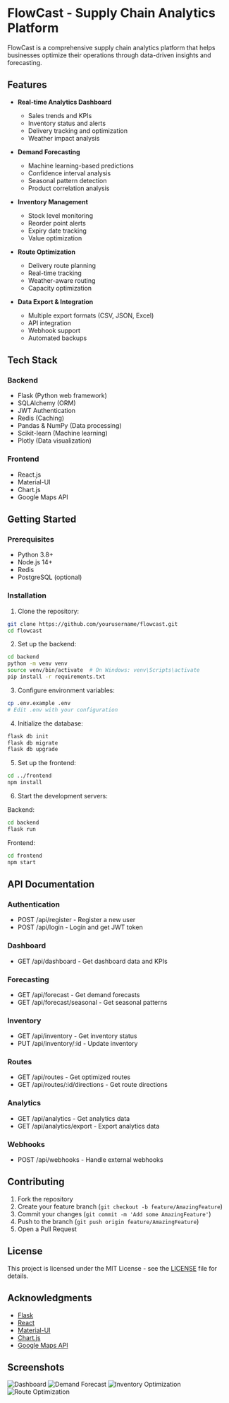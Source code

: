 # FlowCast - Supply Chain Analytics Platform

FlowCast is a comprehensive supply chain analytics platform that helps businesses optimize their operations through data-driven insights and forecasting.

## Features

- **Real-time Analytics Dashboard**
  - Sales trends and KPIs
  - Inventory status and alerts
  - Delivery tracking and optimization
  - Weather impact analysis

- **Demand Forecasting**
  - Machine learning-based predictions
  - Confidence interval analysis
  - Seasonal pattern detection
  - Product correlation analysis

- **Inventory Management**
  - Stock level monitoring
  - Reorder point alerts
  - Expiry date tracking
  - Value optimization

- **Route Optimization**
  - Delivery route planning
  - Real-time tracking
  - Weather-aware routing
  - Capacity optimization

- **Data Export & Integration**
  - Multiple export formats (CSV, JSON, Excel)
  - API integration
  - Webhook support
  - Automated backups

## Tech Stack

### Backend
- Flask (Python web framework)
- SQLAlchemy (ORM)
- JWT Authentication
- Redis (Caching)
- Pandas & NumPy (Data processing)
- Scikit-learn (Machine learning)
- Plotly (Data visualization)

### Frontend
- React.js
- Material-UI
- Chart.js
- Google Maps API

## Getting Started

### Prerequisites
- Python 3.8+
- Node.js 14+
- Redis
- PostgreSQL (optional)

### Installation

1. Clone the repository:
```bash
git clone https://github.com/yourusername/flowcast.git
cd flowcast
```

2. Set up the backend:
```bash
cd backend
python -m venv venv
source venv/bin/activate  # On Windows: venv\Scripts\activate
pip install -r requirements.txt
```

3. Configure environment variables:
```bash
cp .env.example .env
# Edit .env with your configuration
```

4. Initialize the database:
```bash
flask db init
flask db migrate
flask db upgrade
```

5. Set up the frontend:
```bash
cd ../frontend
npm install
```

6. Start the development servers:

Backend:
```bash
cd backend
flask run
```

Frontend:
```bash
cd frontend
npm start
```

## API Documentation

### Authentication
- POST /api/register - Register a new user
- POST /api/login - Login and get JWT token

### Dashboard
- GET /api/dashboard - Get dashboard data and KPIs

### Forecasting
- GET /api/forecast - Get demand forecasts
- GET /api/forecast/seasonal - Get seasonal patterns

### Inventory
- GET /api/inventory - Get inventory status
- PUT /api/inventory/:id - Update inventory

### Routes
- GET /api/routes - Get optimized routes
- GET /api/routes/:id/directions - Get route directions

### Analytics
- GET /api/analytics - Get analytics data
- GET /api/analytics/export - Export analytics data

### Webhooks
- POST /api/webhooks - Handle external webhooks

## Contributing

1. Fork the repository
2. Create your feature branch (`git checkout -b feature/AmazingFeature`)
3. Commit your changes (`git commit -m 'Add some AmazingFeature'`)
4. Push to the branch (`git push origin feature/AmazingFeature`)
5. Open a Pull Request

## License

This project is licensed under the MIT License - see the [LICENSE](LICENSE) file for details.

## Acknowledgments

- [Flask](https://flask.palletsprojects.com/)
- [React](https://reactjs.org/)
- [Material-UI](https://material-ui.com/)
- [Chart.js](https://www.chartjs.org/)
- [Google Maps API](https://developers.google.com/maps)

## Screenshots

![Dashboard](docs/screenshots/dashboard.png)
![Demand Forecast](docs/screenshots/demand.png)
![Inventory Optimization](docs/screenshots/inventory.png)
![Route Optimization](docs/screenshots/routes.png) 